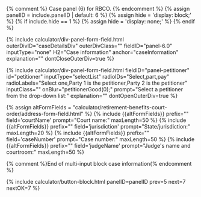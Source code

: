 {% comment %}
Case panel (6) for RBCO.
{% endcomment %}
{% assign panelID = include.panelID | default: 6 %}
{% assign hide = 'display: block;' %}
{% if include.hide == 1 %} {% assign hide = 'display: none;' %} {% endif %}

<section id="panel-{{ panelID }}" class="calculator-panel" style="{{ hide }}"  markdown="1">

{% include calculator/div-panel-form-field.html  
  outerDivID="caseDetailsDiv" outerDivClass=""
  fieldID="panel-6.0" inputType="none" H2="Case information" anchor="caseInformation"
  explanation=""  dontCloseOuterDiv=true
%}

{% include calculator/div-panel-form-field.html
  fieldID="panel-petitioner" id="petitioner"  inputType="selectList"
  radioIDs="Select,part,pay"
  radioLabels="Select one,Party 1 is the petitioner,Party 2 is the petitioner"
  inputClass="" onBlur="petitionerGood(0);" prompt="Select a petitioner from the drop-down list:"
  explanation=""  dontOpenOuterDiv=true
%}

{% assign altFormFields = "calculator/retirement-benefits-court-order/address-form-field.html" %}
{% include {{altFormFields}} prefix="" field='courtName' prompt="Court name:" maxLength=50 %}
{% include {{altFormFields}} prefix="" field='jurisdiction' prompt="State/jurisdiction:" maxLength=20 %}
{% include {{altFormFields}} prefix="" field='caseNumber' prompt="Case number:" maxLength=50 %}
{% include {{altFormFields}} prefix="" field='judgeName' prompt="Judge's name and courtroom:" maxLength=50 %}

</div>{% comment %}End of multi-input block case information{% endcomment %}


{% include calculator/button-block.html panelID=panelID prev=5 next=7 nextOK=7 %}

</section>
